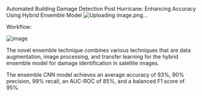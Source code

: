 Automated Building Damage Detection Post Hurricane: Enhancing Accuracy Using Hybrid Ensemble Model
![Uploading image.png…]()

Workflow:

![image](https://github.com/user-attachments/assets/ab9ed550-5acf-403d-a7fe-69b98d39971c)

The novel ensemble technique combines various techniques that are data augmentation, image processing, and transfer learning for the hybrid ensemble model for damage identification in satellite images.

The ensemble CNN model achieves an average accuracy of 93%, 90% precision, 99% recall, an AUC-ROC of 85%, and a balanced F1 score of 95%.

